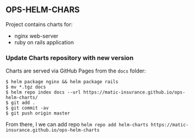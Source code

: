 ## OPS-HELM-CHARS

Project contains charts for:
* nginx web-server
* ruby on rails application

### Update Charts repository with new version

Charts are served via GitHub Pages from the `docs` folder:

```console
$ helm package nginx && helm package rails
$ mv *.tgz docs
$ helm repo index docs --url https://matic-insurance.github.io/ops-helm-charts/
$ git add .
$ git commit -av
$ git push origin master
```

From there, I we can add repo `helm repo add helm-charts https://matic-insurance.github.io/ops-helm-charts`
